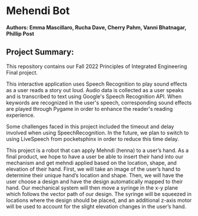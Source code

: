 # Mehendi Bot
#### Authors: Emma Mascillaro, Rucha Dave, Cherry Pahm, Vanni Bhatnagar, Phillip Post

## **Project Summary**:
This repository contains our Fall 2022 Principles of Integrated Engineering Final project.

This interactive application uses Speech Recognition to play sound effects as a user reads a story out loud.  Audio data is collected as a user speaks and is transcribed to text using Google's Speech Recognition API.  When keywords are recognized in the user's speech, corresponding sound effects are played through Pygame in order to enhance the reader's reading experience.

Some challenges faced in this project included the timeout and delay involved when using SpeechRecognition.  In the future, we plan to switch to using LiveSpeech from pocketsphinx in order to reduce this time delay. 

This project is a robot that can apply Mehndi (henna) to a user’s hand.  As a final product, we hope to have a user be able to insert their hand into our mechanism and get mehndi applied based on the location, shape, and elevation of their hand.  First, we will take an image of the user’s hand to determine their unique hand’s location and shape.  Then, we will have the user choose a design and have the design automatically mapped to their hand. Our mechanical system will then move a syringe in the x-y plane which follows the vector path of our design.  The syringe will be squeezed in locations where the design should be placed, and an additional z-axis motor will be used to account for the slight elevation changes in the user’s hand.
